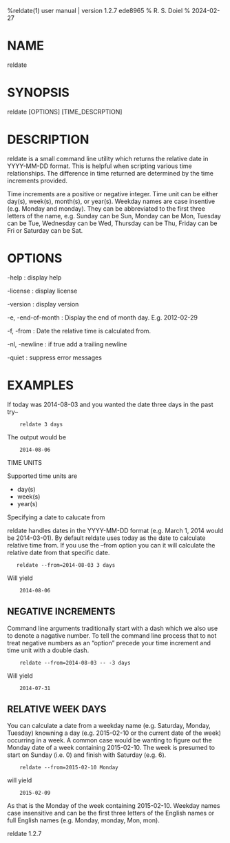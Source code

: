 %reldate(1) user manual | version 1.2.7 ede8965
% R. S. Doiel
% 2024-02-27

# NAME

reldate

# SYNOPSIS

reldate [OPTIONS] [TIME_DESCRPTION]

# DESCRIPTION

reldate is a small command line utility which returns the relative
date in YYYY-MM-DD format. This is helpful when scripting various time
relationships. The difference in time returned are determined by
the time increments provided.

Time increments are a positive or negative integer. Time unit can be
either day(s), week(s), month(s), or year(s). Weekday names are
case insentive (e.g. Monday and monday). They can be abbreviated
to the first three letters of the name, e.g. Sunday can be Sun, Monday
can be Mon, Tuesday can be Tue, Wednesday can be Wed, Thursday can
be Thu, Friday can be Fri or Saturday can be Sat.

# OPTIONS

-help
: display help

-license
: display license

-version
: display version

-e, -end-of-month
: Display the end of month day. E.g. 2012-02-29

-f, -from
: Date the relative time is calculated from.

-nl, -newline
: if true add a trailing newline

-quiet
: suppress error messages


# EXAMPLES

If today was 2014-08-03 and you wanted the date three days in the past try–

~~~
    reldate 3 days
~~~

The output would be

~~~
    2014-08-06
~~~

TIME UNITS

Supported time units are

- day(s)
- week(s)
- year(s)

Specifying a date to calucate from

reldate handles dates in the YYYY-MM-DD format (e.g. March 1, 2014
would be 2014-03-01). By default reldate uses today as the date to
calculate relative time from. If you use the –from option you can it
will calculate the relative date from that specific date.

~~~
   reldate --from=2014-08-03 3 days
~~~

Will yield

~~~
    2014-08-06
~~~

## NEGATIVE INCREMENTS

Command line arguments traditionally start with a dash which we also use
to denote a nagative number. To tell the command line process that to
not treat negative numbers as an “option” precede your time increment and
time unit with a double dash.

~~~
    reldate --from=2014-08-03 -- -3 days
~~~

Will yield

~~~
    2014-07-31
~~~

## RELATIVE WEEK DAYS

You can calculate a date from a weekday name (e.g. Saturday, Monday,
Tuesday) knowning a day (e.g. 2015-02-10 or the current date of the week)
occurring in a week. A common case would be wanting to figure out the
Monday date of a week containing 2015-02-10. The week is presumed to start
on Sunday (i.e. 0) and finish with Saturday (e.g. 6).

~~~
    reldate --from=2015-02-10 Monday
~~~

will yield

~~~
    2015-02-09
~~~

As that is the Monday of the week containing 2015-02-10. Weekday names
case insensitive and can be the first three letters of the English names
or full English names (e.g. Monday, monday, Mon, mon).

reldate 1.2.7

